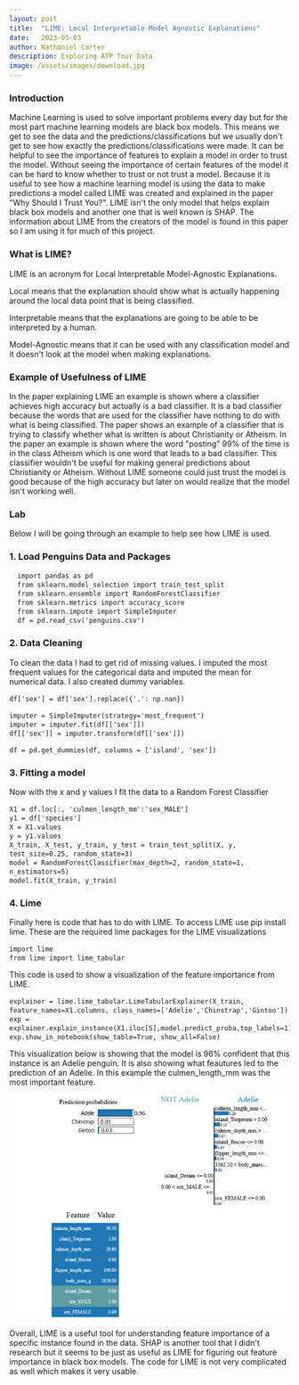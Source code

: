 ```yaml
---
layout: post
title:  "LIME: Local Interpretable Model Agnostic Explanations"
date:   2023-05-03
author: Nathaniel Carter
description: Exploring ATP Tour Data
image: /assets/images/download.jpg
---
```


### Introduction

Machine Learning is used to solve important problems every day but for the most part machine learning models are black box models. This means we get to see the data and the predictions/classifications but we usually don't get to see how exactly the predictions/classifications were made. It can be helpful to see the importance of features to explain a model in order to trust the model. Without seeing the importance of certain features of the model it can be hard to know whether to trust or not trust a model. Because it is useful to see how a machine learning model is using the data to make predictions a model called LIME was created and explained in the paper "Why Should I Trust You?". LIME isn't the only model that helps explain black box models and another one that is well known is SHAP. The information about LIME from the creators of the model is found in this paper so I am using it for much of this project.

### What is LIME?
LIME is an acronym for Local Interpretable Model-Agnostic Explanations.

Local means that the explanation should show what is actually happening around the local data point that is being classified.

Interpretable means that the explanations are going to be able to be interpreted by a human.

Model-Agnostic means that it can be used with any classification model and it doesn't look at the model when making explanations.

### Example of Usefulness of LIME
In the paper explaining LIME an example is shown where a classifier achieves high accuracy but actually is a bad classifier. It is a bad classifier because the words that are used for the classifier have nothing to do with what is being classified. The paper shows an example of a classifier that is trying to classify whether what is written is about Christianity or Atheism. In the paper an example is shown where the word "posting" 99% of the time is in the class Atheism which is one word that leads to a bad classifier. This classifier wouldn't be useful for making general predictions about Christianity or Atheism. Without LIME someone could just trust the model is good because of the high accuracy but later on would realize that the model isn't working well.


### Lab

Below I will be going through an example to help see how LIME is used.

### 1. Load Penguins Data and Packages

```
  import pandas as pd
  from sklearn.model_selection import train_test_split
  from sklearn.ensemble import RandomForestClassifier
  from sklearn.metrics import accuracy_score
  from sklearn.impute import SimpleImputer
  df = pd.read_csv('penguins.csv')
```

### 2. Data Cleaning

To clean the data I had to get rid of missing values. I imputed the most frequent values for the categorical data and imputed the mean for numerical data. I also created dummy variables.

```
df['sex'] = df['sex'].replace({'.': np.nan})
```
```
imputer = SimpleImputer(strategy='most_frequent')
imputer = imputer.fit(df[['sex']])
df[['sex']] = imputer.transform(df[['sex']])
```
```
df = pd.get_dummies(df, columns = ['island', 'sex'])
```
### 3. Fitting a model

Now with the x and y values I fit the data to a Random Forest Classifier

```
X1 = df.loc[:, 'culmen_length_mm':'sex_MALE']
y1 = df['species']
X = X1.values
y = y1.values
X_train, X_test, y_train, y_test = train_test_split(X, y, test_size=0.25, random_state=3)
model = RandomForestClassifier(max_depth=2, random_state=1, n_estimators=5)
model.fit(X_train, y_train)
```
### 4. Lime
Finally here is code that has to do with LIME. To access LIME use pip install lime.
These are the required lime packages for the LIME visualizations

```
import lime
from lime import lime_tabular
```
This code is used to show a visualization of the feature importance from LIME.
```
explainer = lime.lime_tabular.LimeTabularExplainer(X_train, feature_names=X1.columns, class_names=['Adelie','Chinstrap','Gintoo'])
exp = explainer.explain_instance(X1.iloc[5],model.predict_proba,top_labels=1)
exp.show_in_notebook(show_table=True, show_all=False)
```
This visualization below is showing that the model is 96% confident that this instance is an Adelie penguin. It is also showing what feautures led to the prediction of an Adelie. In this example the culmen_length_mm was the most important feature.

![Figure](https://raw.githubusercontent.com/nancarte/nancarte.github.io/master/posts/images/LIME.png)


Overall, LIME is a useful tool for understanding feature importance of a specific instance found in the data. SHAP is another tool that I didn't research but it seems to be just as useful as LIME for figuring out feature importance in black box models. The code for LIME is not very complicated as well which makes it very usable.



